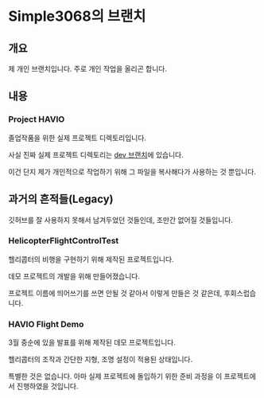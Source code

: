 # Simple3068의 브랜치
## 개요
제 개인 브랜치입니다. 주로 개인 작업을 올리곤 합니다. 
## 내용
### Project HAVIO
졸업작품을 위한 실제 프로젝트 디렉토리입니다. 

사실 진짜 실제 프로젝트 디렉토리는 [dev 브랜치](https://github.com/MyUploader0721/Helicobacter/tree/dev)에 있습니다. 

이건 단지 제가 개인적으로 작업하기 위해 그 파일을 복사해다가 사용하는 것 뿐입니다. 
## 과거의 흔적들(Legacy)
깃허브를 잘 사용하지 못해서 남겨두었던 것들인데, 조만간 없어질 것들입니다. 
### HelicopterFlightControlTest
헬리콥터의 비행을 구현하기 위해 제작된 프로젝트입니다. 

데모 프로젝트의 개발을 위해 만들어졌습니다. 

프로젝트 이름에 띄어쓰기를 쓰면 안될 것 같아서 이렇게 만들은 것 같은데, 후회스럽습니다. 
### HAVIO Flight Demo
3월 중순에 있을 발표를 위해 제작된 데모 프로젝트입니다. 

헬리콥터의 조작과 간단한 지형, 조명 설정이 적용된 상태입니다. 

특별한 것은 없습니다. 아마 실제 프로젝트에 돌입하기 위한 준비 과정을 이 프로젝트에서 진행하였을 것입니다. 